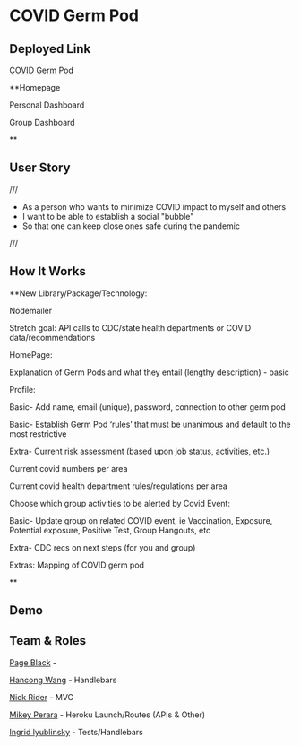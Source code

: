 # COVID Germ Pod

## Deployed Link

[COVID Germ Pod](https://https://git.heroku.com/covid-bubble-app.git)


**Homepage

Personal Dashboard

Group Dashboard

**


## User Story

///

* As a person who wants to minimize COVID impact to myself and others
* I want to be able to establish a social "bubble"
* So that one can keep close ones safe during the pandemic

///

## How It Works


**New Library/Package/Technology:

Nodemailer

Stretch goal: API calls to CDC/state health departments or COVID data/recommendations

HomePage:

Explanation of Germ Pods and what they entail (lengthy description) - basic

Profile:

Basic- Add name, email (unique), password, connection to other germ pod

Basic- Establish Germ Pod ‘rules’ that must be unanimous and default to the most restrictive

Extra- Current risk assessment (based upon job status, activities, etc.)

Current covid numbers per area

Current covid health department rules/regulations per area

Choose which group activities to be alerted by
Covid Event:

Basic- Update group on related COVID event, ie Vaccination, Exposure, Potential exposure, Positive Test, Group Hangouts, etc

Extra- CDC recs on next steps (for you and group)

Extras: Mapping of COVID germ pod

**


## Demo



## Team & Roles

[Page Black](https://www.github.com/noheropage) - 

[Hancong Wang](https://www.github.com/herita7171) - Handlebars

[Nick Rider](https://www.github.com/rnick1) - MVC

[Mikey Perara](https://www.github.com/mikeyp957) - Heroku Launch/Routes (APIs & Other)

[Ingrid lyublinsky](https://www.github.com/ilyublinsky) - Tests/Handlebars
